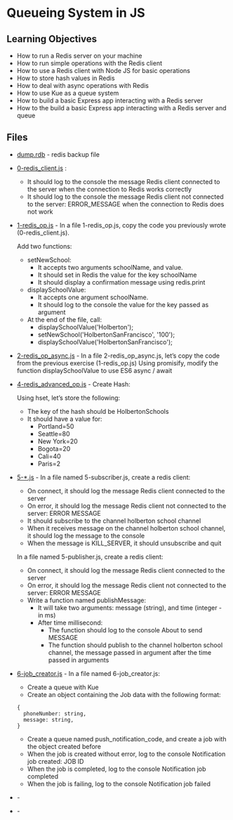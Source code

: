 # Queueing System in JS

## Learning Objectives

* How to run a Redis server on your machine
* How to run simple operations with the Redis client
* How to use a Redis client with Node JS for basic operations
* How to store hash values in Redis
* How to deal with async operations with Redis
* How to use Kue as a queue system
* How to build a basic Express app interacting with a Redis server
* How to the build a basic Express app interacting with a Redis server and queue

## Files

* [dump.rdb](dump.rdb) - redis backup file
* [0-redis_client.js](0-redis_client.js) :
  * It should log to the console the message Redis client connected to the server when the connection to Redis works correctly
  * It should log to the console the message Redis client not connected to the server: ERROR_MESSAGE when the connection to Redis does not work
* [1-redis_op.js](1-redis_op.js) - In a file 1-redis_op.js, copy the code you previously wrote (0-redis_client.js).

  Add two functions:

  * setNewSchool:
    * It accepts two arguments schoolName, and value.
    * It should set in Redis the value for the key schoolName
    * It should display a confirmation message using redis.print
  * displaySchoolValue:
    * It accepts one argument schoolName.
    * It should log to the console the value for the key passed as argument
  * At the end of the file, call:
    * displaySchoolValue('Holberton');
    * setNewSchool('HolbertonSanFrancisco', '100');
    * displaySchoolValue('HolbertonSanFrancisco');
* [2-redis_op_async.js](2-redis_op_async.js) - In a file 2-redis_op_async.js, let’s copy the code from the previous exercise (1-redis_op.js)
  Using promisify, modify the function displaySchoolValue to use ES6 async / await

* [4-redis_advanced_op.js](4-redis_advanced_op.js) - Create Hash:

  Using hset, let’s store the following:

  * The key of the hash should be HolbertonSchools
  * It should have a value for:
    * Portland=50
    * Seattle=80
    * New York=20
    * Bogota=20
    * Cali=40
    * Paris=2
* [5-*.js](5-subscriber.js) - In a file named 5-subscriber.js, create a redis client:

  * On connect, it should log the message Redis client connected to the server
  * On error, it should log the message Redis client not connected to the server: ERROR MESSAGE
  * It should subscribe to the channel holberton school channel
  * When it receives message on the channel holberton school channel, it should log the message to the console
  * When the message is KILL_SERVER, it should unsubscribe and quit

  In a file named 5-publisher.js, create a redis client:

  * On connect, it should log the message Redis client connected to the server
  * On error, it should log the message Redis client not connected to the server: ERROR MESSAGE
  * Write a function named publishMessage:
    * It will take two arguments: message (string), and time (integer - in ms)
    * After time millisecond:
      * The function should log to the console About to send MESSAGE
      * The function should publish to the channel holberton school channel, the message passed in argument after the time passed in arguments
* [6-job_creator.js](6-job_creator.js) - In a file named 6-job_creator.js:
  * Create a queue with Kue
  * Create an object containing the Job data with the following format:
  ```
  {
    phoneNumber: string,
    message: string,
  }
  ```
  * Create a queue named push_notification_code, and create a job with the object created before
  * When the job is created without error, log to the console Notification job created: JOB ID
  * When the job is completed, log to the console Notification job completed
  * When the job is failing, log to the console Notification job failed
* []() -
* []() -
